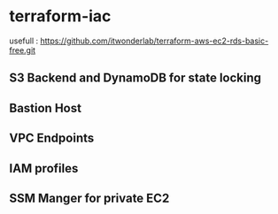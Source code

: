 # terraform-iac

usefull : https://github.com/itwonderlab/terraform-aws-ec2-rds-basic-free.git

## S3 Backend and DynamoDB for state locking

## Bastion Host

## VPC Endpoints

## IAM profiles

## SSM Manger for private EC2

